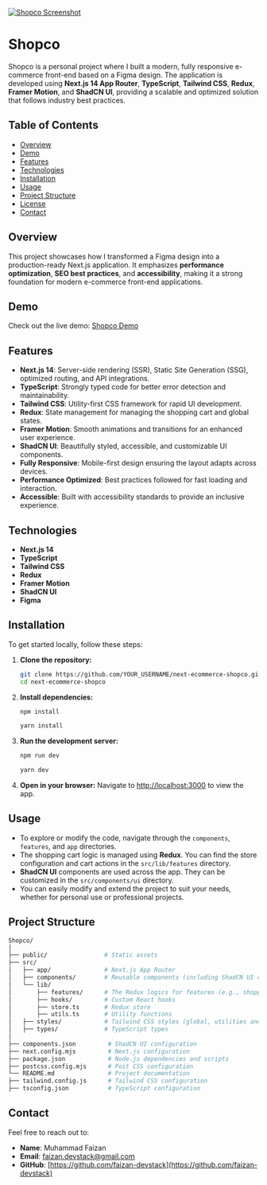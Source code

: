 [![Shopco Screenshot](https://github.com/YOUR_USERNAME/repo-assets/blob/main/shopco-cover.png?raw=true)](https://YOUR_DEPLOYED_LINK.vercel.app/)

# Shopco

Shopco is a personal project where I built a modern, fully responsive e-commerce front-end based on a Figma design. The application is developed using **Next.js 14 App Router**, **TypeScript**, **Tailwind CSS**, **Redux**, **Framer Motion**, and **ShadCN UI**, providing a scalable and optimized solution that follows industry best practices.

## Table of Contents

- [Overview](#overview)
- [Demo](#demo)
- [Features](#features)
- [Technologies](#technologies)
- [Installation](#installation)
- [Usage](#usage)
- [Project Structure](#project-structure)
- [License](#license)
- [Contact](#contact)

## Overview

This project showcases how I transformed a Figma design into a production-ready Next.js application. It emphasizes **performance optimization**, **SEO best practices**, and **accessibility**, making it a strong foundation for modern e-commerce front-end applications.

## Demo

Check out the live demo: [Shopco Demo](https://YOUR_DEPLOYED_LINK.vercel.app/)

## Features

- **Next.js 14**: Server-side rendering (SSR), Static Site Generation (SSG), optimized routing, and API integrations.
- **TypeScript**: Strongly typed code for better error detection and maintainability.
- **Tailwind CSS**: Utility-first CSS framework for rapid UI development.
- **Redux**: State management for managing the shopping cart and global states.
- **Framer Motion**: Smooth animations and transitions for an enhanced user experience.
- **ShadCN UI**: Beautifully styled, accessible, and customizable UI components.
- **Fully Responsive**: Mobile-first design ensuring the layout adapts across devices.
- **Performance Optimized**: Best practices followed for fast loading and interaction.
- **Accessible**: Built with accessibility standards to provide an inclusive experience.

## Technologies

- **Next.js 14**
- **TypeScript**
- **Tailwind CSS**
- **Redux**
- **Framer Motion**
- **ShadCN UI**
- **Figma** 

## Installation

To get started locally, follow these steps:

1. **Clone the repository:**
   ```bash
   git clone https://github.com/YOUR_USERNAME/next-ecommerce-shopco.git
   cd next-ecommerce-shopco


2. **Install dependencies:**

   ```bash
   npm install
   ```

   ```bash
   yarn install
   ```

3. **Run the development server:**

   ```bash
   npm run dev
   ```

   ```bash
   yarn dev
   ```

4. **Open in your browser:**
   Navigate to [http://localhost:3000](http://localhost:3000) to view the app.

## Usage

- To explore or modify the code, navigate through the `components`, `features`, and `app` directories.
- The shopping cart logic is managed using **Redux**. You can find the store configuration and cart actions in the `src/lib/features` directory.
- **ShadCN UI** components are used across the app. They can be customized in the `src/components/ui` directory.
- You can easily modify and extend the project to suit your needs, whether for personal use or professional projects.

## Project Structure

```bash
Shopco/
│
├── public/                # Static assets
├── src/
│   ├── app/               # Next.js App Router
│   ├── components/        # Reusable components (including ShadCN UI components)
│   └── lib/
│       ├── features/      # The Redux logics for features (e.g., shopping cart)
│       ├── hooks/         # Custom React hooks
│       ├── store.ts       # Redux store
│       ├── utils.ts       # Utility functions
│   ├── styles/            # Tailwind CSS styles (global, utilities and fonts)
│   ├── types/             # TypeScript types
│
├── components.json         # ShadCN UI configuration
├── next.config.mjs         # Next.js configuration
├── package.json            # Node.js dependencies and scripts
├── postcss.config.mjs      # Post CSS configuration
└── README.md               # Project documentation
├── tailwind.config.js      # Tailwind CSS configuration
├── tsconfig.json           # TypeScript configuration
```

## Contact

Feel free to reach out to:

- **Name**: Muhammad Faizan
- **Email**: [faizan.devstack@gmail.com](mailto:faizan.devstack@gmail.com)
- **GitHub**: [https://github.com/faizan-devstack](https://github.com/faizan-devstack)

